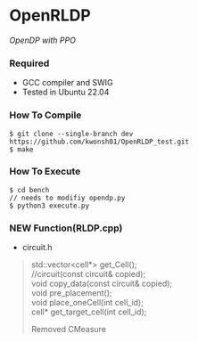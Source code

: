 # OpenRLDP
*OpenDP with PPO*

### Required
* GCC compiler and SWIG
* Tested in Ubuntu 22.04

### How To Compile
    $ git clone --single-branch dev https://github.com/kwonsh01/OpenRLDP_test.git
    $ make

### How To Execute
    $ cd bench
    // needs to modifiy opendp.py
    $ python3 execute.py

### NEW Function(RLDP.cpp)  
* circuit.h
>std::vector<cell*> get_Cell();  
>//circuit(const circuit& copied);  
>void copy_data(const circuit& copied);  
>void pre_placement();  
>void place_oneCell(int cell_id);  
>cell* get_target_cell(int cell_id);  
>
>Removed CMeasure
